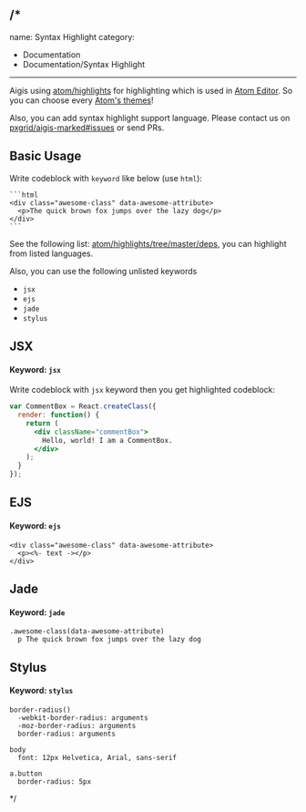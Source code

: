 /*
---
name: Syntax Highlight
category:
  - Documentation
  - Documentation/Syntax Highlight
---

Aigis using [atom/highlights](https://github.com/atom/highlights) for highlighting which is used in [Atom Editor](https://atom.io/).
So you can choose every [Atom's themes](https://atom.io/themes)!

Also, you can add syntax highlight support language. Please contact us on [pxgrid/aigis-marked#issues](https://github.com/pxgrid/aigis-marked/issues) or send PRs.

## Basic Usage

Write codeblock with `keyword` like below (use `html`):

````
```html
<div class="awesome-class" data-awesome-attribute>
  <p>The quick brown fox jumps over the lazy dog</p>
</div>
```
````

See the following list: [atom/highlights/tree/master/deps](https://github.com/atom/highlights/tree/master/deps), you can highlight from listed languages.

Also, you can use the following unlisted keywords

* `jsx`
* `ejs`
* `jade`
* `stylus`

## JSX

#### Keyword: `jsx`

Write codeblock with `jsx` keyword then you get highlighted codeblock:

```jsx
var CommentBox = React.createClass({
  render: function() {
    return (
      <div className="commentBox">
        Hello, world! I am a CommentBox.
      </div>
    );
  }
});
```

## EJS

#### Keyword: `ejs`

```ejs  
<div class="awesome-class" data-awesome-attribute>
  <p><%- text -></p>
</div>
```  

## Jade

#### Keyword: `jade`

```jade
.awesome-class(data-awesome-attribute)
  p The quick brown fox jumps over the lazy dog
```

## Stylus

#### Keyword: `stylus`

```stylus
border-radius()
  -webkit-border-radius: arguments
  -moz-border-radius: arguments
  border-radius: arguments

body
  font: 12px Helvetica, Arial, sans-serif

a.button
  border-radius: 5px
```

*/
